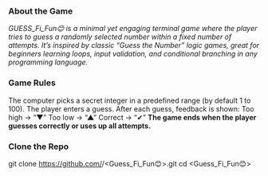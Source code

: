 ### About the Game
*GUESS_Fi_Fun😊 is a minimal yet engaging terminal game where the player tries to guess a randomly selected number within a fixed number of attempts. It’s inspired by classic “Guess the Number” logic games, great for beginners learning loops, input validation, and conditional branching in any programming language.*

### Game Rules
The computer picks a secret integer in a predefined range (by default 1 to 100).
The player enters a guess.
After each guess, feedback is shown:
Too high → “▼”
Too low → “▲”
Correct → “✔”
**The game ends when the player guesses correctly or uses up all attempts.**

### Clone the Repo
git clone https://github.com/<nancy-verma780>/<Guess_Fi_Fun😊>.git
cd <Guess_Fi_Fun😊>

